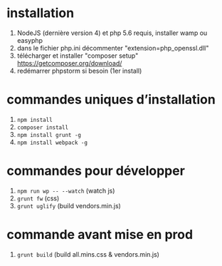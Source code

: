 # installation
1. NodeJS (dernière version 4) et php 5.6 requis, installer wamp ou easyphp
2. dans le fichier php.ini décommenter "extension=php_openssl.dll"
3. télécharger et installer "composer setup" https://getcomposer.org/download/
4. redémarrer phpstorm si besoin (1er install)

# commandes uniques d’installation
1. `npm install`
2. `composer install`
3. `npm install grunt -g`
4. `npm install webpack -g`

# commandes pour développer
1. `npm run wp -- --watch` (watch js)
2. `grunt fw` (css)
3. `grunt uglify` (build vendors.min.js)

# commande avant mise en prod
1. `grunt build` (build all.mins.css & vendors.min.js)